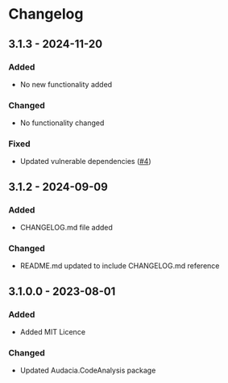 # Changelog

## 3.1.3 - 2024-11-20
### Added
- No new functionality added

### Changed
- No functionality changed

### Fixed
- Updated vulnerable dependencies ([#4](https://github.com/audaciaconsulting/Audacia.SecureHeadersMiddleware/pull/4))

## 3.1.2 - 2024-09-09
### Added
- CHANGELOG.md file added

### Changed
- README.md updated to include CHANGELOG.md reference

## 3.1.0.0 - 2023-08-01
### Added
- Added MIT Licence

### Changed
- Updated Audacia.CodeAnalysis package
